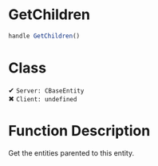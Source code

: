 # GetChildren
```js	
handle GetChildren()
```
# Class
✔ `Server: CBaseEntity`  
✖ `Client: undefined`  

# Function Description
Get the entities parented to this entity.
